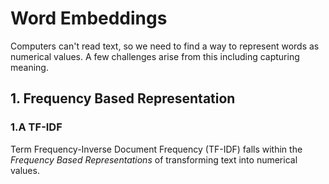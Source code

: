 # Word Embeddings
Computers can't read text, so we need to find a way to represent words as numerical values. A few challenges arise from this including capturing meaning.
## 1. Frequency Based Representation
### 1.A TF-IDF
Term Frequency-Inverse Document Frequency (TF-IDF) falls within the *Frequency Based Representations* of transforming text into numerical values.
